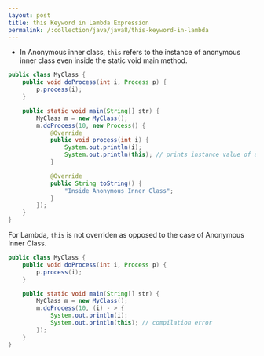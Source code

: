 ```yaml
---
layout: post
title: this Keyword in Lambda Expression
permalink: /:collection/java/java8/this-keyword-in-lambda
---
```


- In Anonymous inner class, `this` refers to the instance of anonymous inner class even inside the static void main method.

```java
public class MyClass {
    public void doProcess(int i, Process p) {
        p.process(i);
    }

    public static void main(String[] str) {
        MyClass m = new MyClass();
        m.doProcess(10, new Process() {
            @Override
            public void process(int i) {
                System.out.println(i);
                System.out.println(this); // prints instance value of anonymous inner class
            }

            @Override
            public String toString() {
                "Inside Anonymous Inner Class";
            }
        });
    }
}
```
For Lambda, `this` is not overriden as opposed to the case of Anonymous Inner Class.
```java
public class MyClass {
    public void doProcess(int i, Process p) {
        p.process(i);
    }

    public static void main(String[] str) {
        MyClass m = new MyClass();
        m.doProcess(10, (i) - > {
            System.out.println(i);
            System.out.println(this); // compilation error
        });
    }
}
```
